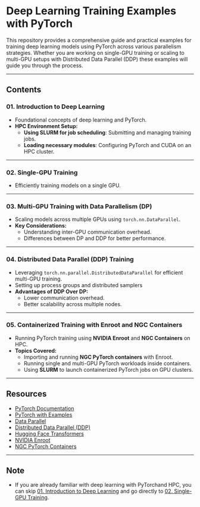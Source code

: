 # **Deep Learning Training Examples with PyTorch**

This repository provides a comprehensive guide and practical examples for training deep learning models using PyTorch across various parallelism strategies. Whether you are working on single-GPU training or scaling to multi-GPU setups with Distributed Data Parallel (DDP)  these examples will guide you through the process.

---

## **Contents**

### 01. **Introduction to Deep Learning**
- Foundational concepts of deep learning and PyTorch.
- **HPC Environment Setup:**
  - **Using SLURM for job scheduling**: Submitting and managing training jobs.
  - **Loading necessary modules**: Configuring PyTorch and CUDA on an HPC cluster.

---

### 02. **Single-GPU Training**
- Efficiently training models on a single GPU.

---

### 03. **Multi-GPU Training with Data Parallelism (DP)**
- Scaling models across multiple GPUs using `torch.nn.DataParallel`.
- **Key Considerations:**
  - Understanding inter-GPU communication overhead.
  - Differences between DP and DDP for better performance.

---

### 04. **Distributed Data Parallel (DDP) Training**
- Leveraging `torch.nn.parallel.DistributedDataParallel` for efficient multi-GPU training.
- Setting up process groups and distributed samplers
- **Advantages of DDP Over DP:**
  - Lower communication overhead.
  - Better scalability across multiple nodes.

---


### 05. **Containerized Training with Enroot and NGC Containers**
- Running PyTorch training using **NVIDIA Enroot** and **NGC Containers** on HPC.
- **Topics Covered:**
  - Importing and running **NGC PyTorch containers** with Enroot.
  - Running single and multi-GPU PyTorch workloads inside containers.
  - Using **SLURM** to launch containerized PyTorch jobs on GPU clusters.

---

## **Resources**

- [PyTorch Documentation](https://pytorch.org/docs/)
- [PyTorch with Examples](https://pytorch.org/tutorials/beginner/pytorch_with_examples.html)
- [Data Parallel](https://pytorch.org/docs/stable/generated/torch.nn.DataParallel.html)
- [Distributed Data Parallel (DDP)](https://pytorch.org/tutorials/intermediate/ddp_tutorial.html)
- [Hugging Face Transformers](https://huggingface.co/docs/transformers/)
- [NVIDIA Enroot](https://github.com/NVIDIA/enroot)
- [NGC PyTorch Containers](https://ngc.nvidia.com/catalog/containers/nvidia:pytorch)

---

## **Note**
- If you are already familiar with deep learning with PyTorchand HPC, you can skip [01. Introduction to Deep Learning](./01_introduction/) and go directly to [02. Single-GPU Training](./02_singlegpu_training/).
